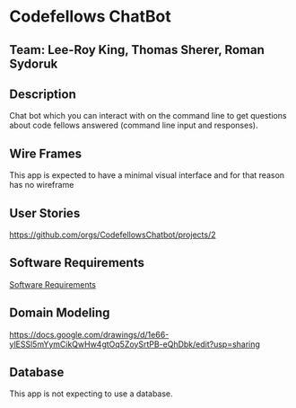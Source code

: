 # Codefellows ChatBot

## Team: Lee-Roy King, Thomas Sherer, Roman Sydoruk

## Description
Chat bot which you can interact with on the command line to get questions about code fellows answered (command line input and responses).



## Wire Frames
This app is expected to have a minimal visual interface and for that reason has no wireframe

## User Stories
https://github.com/orgs/CodefellowsChatbot/projects/2

## Software Requirements
[Software Requirements](./requirements.md)

## Domain Modeling
https://docs.google.com/drawings/d/1e66-ylESSl5mYymCikQwHw4gtOq5ZoySrtPB-eQhDbk/edit?usp=sharing

## Database
This app is not expecting to use a database.  
